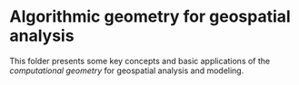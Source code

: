 # Algorithmic geometry for geospatial analysis 
This folder presents some key concepts and basic applications of the *computational geometry* for geospatial analysis and modeling.
